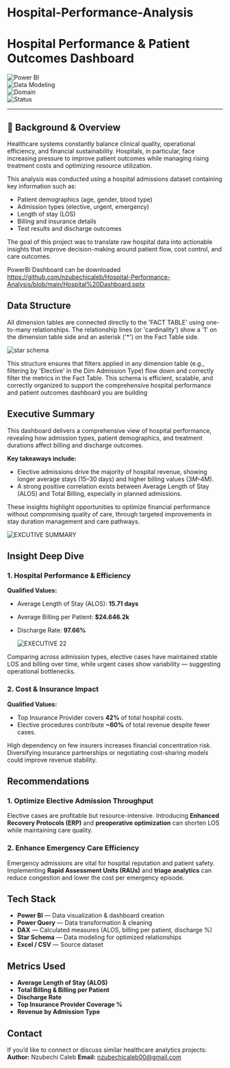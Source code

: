 # Hospital-Performance-Analysis

# Hospital Performance & Patient Outcomes Dashboard  

![Power BI](https://img.shields.io/badge/Built%20With-Power%20BI-yellow?style=for-the-badge&logo=powerbi)  
![Data Modeling](https://img.shields.io/badge/Data%20Model-Star%20Schema-blue?style=for-the-badge)  
![Domain](https://img.shields.io/badge/Domain-Healthcare-lightgrey?style=for-the-badge)  
![Status](https://img.shields.io/badge/Status-Completed-brightgreen?style=for-the-badge)  

---

## 🔹 Background & Overview  

Healthcare systems constantly balance clinical quality, operational efficiency, and financial sustainability. Hospitals, in particular, face increasing pressure to improve patient outcomes while managing rising treatment costs and optimizing resource utilization.  

This analysis was conducted using a hospital admissions dataset containing key information such as:  
- Patient demographics (age, gender, blood type)  
- Admission types (elective, urgent, emergency)  
- Length of stay (LOS)  
- Billing and insurance details  
- Test results and discharge outcomes  

The goal of this project was to translate raw hospital data into actionable insights that improve decision-making around patient flow, cost control, and care outcomes.  

PowerBi Dashboard can be downloaded https://github.com/nzubechicaleb/Hospital-Performance-Analysis/blob/main/Hospital%20Dashboard.pptx

## Data Structure

All dimension tables are connected directly to the 'FACT TABLE' using one-to-many relationships. The relationship lines (or 'cardinality') show a '1' on the dimension table side and an asterisk ('*') on the Fact Table side.

![star schema](https://github.com/user-attachments/assets/45de03a9-3336-4c5e-94cb-d6383f620198)

This structure ensures that filters applied in any dimension table (e.g., filtering by 'Elective' in the Dim Admission Type) flow down and correctly filter the metrics in the Fact Table. This schema is efficient, scalable, and correctly organized to support the comprehensive hospital performance and patient outcomes dashboard you are building



## Executive Summary  

This dashboard delivers a comprehensive view of hospital performance, revealing how admission types, patient demographics, and treatment durations affect billing and discharge outcomes.  

**Key takeaways include:**  
- Elective admissions drive the majority of hospital revenue, showing longer average stays (15–30 days) and higher billing values ($3M–$4M).  
- A strong positive correlation exists between Average Length of Stay (ALOS) and Total Billing, especially in planned admissions.  

These insights highlight opportunities to optimize financial performance without compromising quality of care, through targeted improvements in stay duration management and care pathways.  

![EXCUTIVE SUMMARY](https://github.com/user-attachments/assets/c4066715-661c-404a-91c2-4e08a0e72991)



## Insight Deep Dive  

### 1. Hospital Performance & Efficiency  
**Qualified Values:**  
- Average Length of Stay (ALOS): **15.71 days**  
- Average Billing per Patient: **$24.646.2k**  
- Discharge Rate: **97.66%**

  ![EXECUTIVE 22](https://github.com/user-attachments/assets/d448f779-6f9e-4e52-8fc9-7bd065ea5a8e)

Comparing across admission types, elective cases have maintained stable LOS and billing over time, while urgent cases show variability — suggesting operational bottlenecks.  


###  2. Cost & Insurance Impact  
**Qualified Values:**  
- Top Insurance Provider covers **42%** of total hospital costs.  
- Elective procedures contribute **~60%** of total revenue despite fewer cases.  

High dependency on few insurers increases financial concentration risk. Diversifying insurance partnerships or negotiating cost-sharing models could improve revenue stability.  


## Recommendations  

### 1. Optimize Elective Admission Throughput  
Elective cases are profitable but resource-intensive. Introducing **Enhanced Recovery Protocols (ERP)** and **preoperative optimization** can shorten LOS while maintaining care quality.  

### 2. Enhance Emergency Care Efficiency  
Emergency admissions are vital for hospital reputation and patient safety. Implementing **Rapid Assessment Units (RAUs)** and **triage analytics** can reduce congestion and lower the cost per emergency episode.  


## Tech Stack  
- **Power BI** — Data visualization & dashboard creation  
- **Power Query** — Data transformation & cleaning  
- **DAX** — Calculated measures (ALOS, billing per patient, discharge %)  
- **Star Schema** — Data modeling for optimized relationships  
- **Excel / CSV** — Source dataset  


## Metrics Used  
- **Average Length of Stay (ALOS)**  
- **Total Billing & Billing per Patient**  
- **Discharge Rate**  
- **Top Insurance Provider Coverage %**  
- **Revenue by Admission Type**  


## Contact  
If you’d like to connect or discuss similar healthcare analytics projects:  
**Author:** Nzubechi Caleb 
**Email:** nzubechicaleb00@gmail.com

